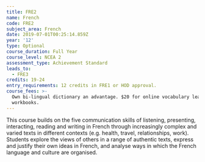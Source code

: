 ```yaml
---
title: FRE2
name: French
code: FRE2
subject_area: French
date: 2019-07-01T00:25:14.859Z
year: '12'
type: Optional
course_duration: Full Year
course_level: NCEA 2
assessment_type: Achievement Standard
leads_to:
  - FRE3
credits: 19-24
entry_requirements: 12 credits in FRE1 or HOD approval.
course_fees: >-
  Own bi-lingual dictionary an advantage. $20 for online vocabulary learning and
  workbooks.
---
```

This course builds on the five communication skills of listening, presenting, interacting, reading and writing in French through increasingly complex and varied texts in different contexts (e.g. health, travel, relationships, work). Students explore the views of others in a range of authentic texts, express and justify their own ideas in French, and analyse ways in which the French language and culture are organised.
